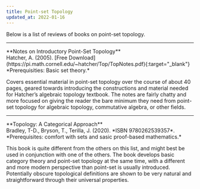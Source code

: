 ```yaml
---
title: Point-set Topology
updated_at: 2022-01-16
---
```


Below is a list of reviews of books on point-set topology.

<hr>
**Notes on Introductory Point-Set Topology**<br>
Hatcher, A. (2005). [Free Download](https://pi.math.cornell.edu/~hatcher/Top/TopNotes.pdf){:target="_blank"}<br>
*Prerequisities: Basic set theory.*

Covers essential material in point-set topology over the course of about 40 pages, geared towards introducing the constructions and material needed for Hatcher’s algebraic topology textbook. The notes are fairly chatty and more focused on giving the reader the bare minimum they need from point-set topology for algebraic topology, commutative algebra, or other fields.

<hr>
**Topology: A Categorical Approach**<br>
Bradley, T-D., Bryson, T., Terilla, J. (2020). *ISBN 9780262539357*.<br>
*Prerequisites: comfort with sets and sasic proof-based mathematics.*

This book is quite different from the others on this list, and might best be used in conjunction with one of the others. The book develops basic category theory and point-set topology at the same time, with a different and more modern perspective than point-set is usually introduced. Potentially obscure topological definitions are shown to be very natural and straightforward through their universal properties.